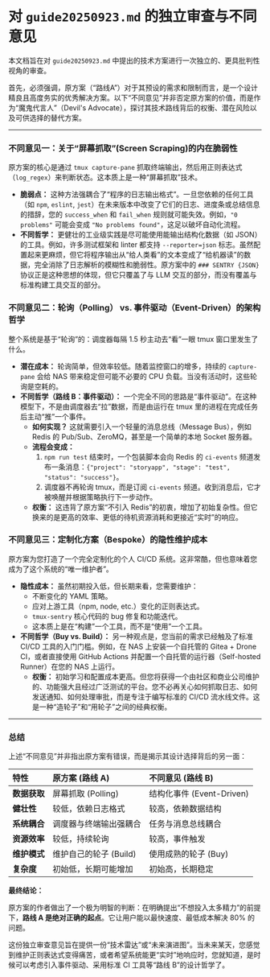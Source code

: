 # 对 `guide20250923.md` 的独立审查与不同意见

本文档旨在对 `guide20250923.md` 中提出的技术方案进行一次独立的、更具批判性视角的审查。

首先，必须强调，原方案（“路线A”）对于其预设的需求和限制而言，是一个设计精良且高度务实的优秀解决方案。以下“不同意见”并非否定原方案的价值，而是作为“魔鬼代言人”（Devil's Advocate），探讨其技术路线背后的权衡、潜在风险以及可供选择的替代方案。

---

### 不同意见一：关于“屏幕抓取”(Screen Scraping)的内在脆弱性

原方案的核心是通过 `tmux capture-pane` 抓取终端输出，然后用正则表达式（`log_regex`）来判断状态。这本质上是一种“屏幕抓取”技术。

*   **脆弱点：** 这种方法强耦合了“程序的日志输出格式”。一旦您依赖的任何工具（如 `npm`, `eslint`, `jest`）在未来版本中改变了它们的日志、进度条或总结信息的措辞，您的 `success_when` 和 `fail_when` 规则就可能失效。例如，`"0 problems"` 可能会变成 `"No problems found"`，这足以破坏自动化流程。
*   **不同哲学：** 更健壮的工业级实践是尽可能使用能输出结构化数据（如 JSON）的工具。例如，许多测试框架和 linter 都支持 `--reporter=json` 标志。虽然配置起来更麻烦，但它将程序输出从“给人类看”的文本变成了“给机器读”的数据，完全消除了日志解析的模糊性和脆弱性。原方案中的 `### SENTRY {JSON}` 协议正是这种思想的体现，但它只覆盖了与 LLM 交互的部分，而没有覆盖与标准构建工具交互的部分。

### 不同意见二：轮询（Polling） vs. 事件驱动（Event-Driven）的架构哲学

整个系统是基于“轮询”的：调度器每隔 1.5 秒主动去“看”一眼 tmux 窗口里发生了什么。

*   **潜在成本：** 轮询简单，但效率较低。随着监控窗口的增多，持续的 `capture-pane` 会给 NAS 带来稳定但可能不必要的 CPU 负载。当没有活动时，这些轮询是空耗的。
*   **不同哲学（路线 B：事件驱动）：** 一个完全不同的思路是“事件驱动”。在这种模型下，不是由调度器去“拉”数据，而是由运行在 tmux 里的进程在完成任务后主动“推”一个事件。
    *   **如何实现？** 这就需要引入一个轻量的消息总线（Message Bus），例如 Redis 的 Pub/Sub、ZeroMQ，甚至是一个简单的本地 Socket 服务器。
    *   **流程会变成：**
        1.  `npm run test` 结束时，一个包装脚本会向 Redis 的 `ci-events` 频道发布一条消息：`{"project": "storyapp", "stage": "test", "status": "success"}`。
        2.  调度器不再轮询 tmux，而是订阅 `ci-events` 频道。收到消息后，它才被唤醒并根据策略执行下一步动作。
    *   **权衡：** 这违背了原方案“不引入 Redis”的初衷，增加了初始复杂性。但它换来的是更高的效率、更低的待机资源消耗和更接近“实时”的响应。

### 不同意见三：定制化方案（Bespoke）的隐性维护成本

原方案为您打造了一个完全定制化的个人 CI/CD 系统。这非常酷，但也意味着您成为了这个系统的“唯一维护者”。

*   **隐性成本：** 虽然初期投入低，但长期来看，您需要维护：
    *   不断变化的 YAML 策略。
    *   应对上游工具（npm, node, etc.）变化的正则表达式。
    *   `tmux-sentry` 核心代码的 bug 修复和功能迭代。
    *   这本质上是在“构建”一个工具，而不是“使用”一个工具。
*   **不同哲学（Buy vs. Build）：** 另一种观点是，您当前的需求已经触及了标准 CI/CD 工具的入门门槛。例如，在 NAS 上安装一个自托管的 Gitea + Drone CI，或者直接使用 GitHub Actions 并配置一个自托管的运行器（Self-hosted Runner）在您的 NAS 上运行。
    *   **权衡：** 初始学习和配置成本更高。但您将获得一个由社区和商业公司维护的、功能强大且经过广泛测试的平台。您不必再关心如何抓取日志、如何发送通知、如何处理审批，而是专注于编写标准的 CI/CD 流水线文件。这是一种“造轮子”和“用轮子”之间的经典权衡。

---

### 总结

上述“不同意见”并非指出原方案有错误，而是揭示其设计选择背后的另一面：

| 特性 | 原方案 (路线 A) | 不同意见 (路线 B) |
| :--- | :--- | :--- |
| **数据获取** | 屏幕抓取 (Polling) | 结构化事件 (Event-Driven) |
| **健壮性** | 较低，依赖日志格式 | 较高，依赖数据结构 |
| **系统耦合** | 调度器与终端输出强耦合 | 任务与消息总线耦合 |
| **资源效率** | 较低，持续轮询 | 较高，事件触发 |
| **维护模式** | 维护自己的轮子 (Build) | 使用成熟的轮子 (Buy) |
| **复杂度** | 初始低，长期可能增加 | 初始高，长期稳定 |

**最终结论：**

原方案的作者做出了一个极为明智的判断：在明确提出“不想投入太多精力”的前提下，**路线 A 是绝对正确的起点**。它让用户能以最快速度、最低成本解决 80% 的问题。

这份独立审查意见旨在提供一份“技术雷达”或“未来演进图”。当未来某天，您感觉到维护正则表达式变得痛苦，或者希望系统能更“实时”地响应时，您就知道，是时候可以考虑引入事件驱动、采用标准 CI 工具等“路线 B”的设计哲学了。
